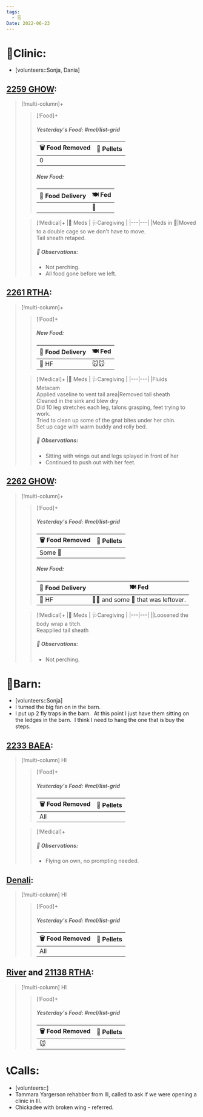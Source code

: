 ```yaml
---
tags:
  - 🗒️
Date: 2022-06-23
---
```


# 🏥Clinic:
- [volunteers::Sonja, Dania]

## [2259 GHOW](../RARE%20Birds/2259%20GHOW.md):
> [!multi-column]+
>
>> [!Food]+
>> ##### Yesterday's Food: #mcl/list-grid
>> |🗑️ Food Removed| 💩 Pellets
>> |---|---|
>>|0|
>>
>> ##### New Food:
>> |🚚 Food Delivery| 🍽️ Fed|
>> |---|---|
>>||🐀
>
>> [!Medical]+
>> |💊 Meds | 🩺Caregiving |
>> |---|---|
>> |Meds in 🐀|Moved to a double cage so we don't have to move. <br> Tail sheath retaped.
>>
>> ##### 🔭 Observations:
>> - Not perching.
>> - All food gone before we left.

## [2261 RTHA](../RARE%20Birds/2261%20RTHA.md):
> [!multi-column]+
>
>> [!Food]+
>> ##### New Food:
>> |🚚 Food Delivery| 🍽️ Fed|
>> |---|---|
>>|🫱 HF| 🐭🐭
>
>> [!Medical]+
>> |💊 Meds | 🩺Caregiving |
>> |---|---|
>> |Fluids <br> Metacam <br> Applied vaseline to vent tail area|Removed tail sheath <br> Cleaned in the sink and blew dry <br> Did 10 leg stretches each leg, talons grasping, feet trying to work. <br> Tried to clean up some of the gnat bites under her chin. <br> Set up cage with warm buddy and rolly bed. 
>>
>> ##### 🔭 Observations:
>> - Sitting with wings out and legs splayed in front of her
>> - Continued to push out with her feet. 

## [2262 GHOW](../RARE%20Birds/2262%20GHOW.md):
> [!multi-column]+
>
>> [!Food]+
>> ##### Yesterday's Food: #mcl/list-grid
>> |🗑️ Food Removed| 💩 Pellets
>> |---|---|
>>|Some 🐀|
>>
>> ##### New Food:
>> |🚚 Food Delivery| 🍽️ Fed|
>> |---|---|
>>|🫱 HF|🐀🐀 and some 🐀 that was leftover.
>
>> [!Medical]+
>> |💊 Meds | 🩺Caregiving |
>> |---|---|
>> ||Loosened the body wrap a titch. <br> Reapplied tail sheath
>>
>> ##### 🔭 Observations:
>> - Not perching.

# 🏡Barn:
- [volunteers::Sonja]
- I turned the big fan on in the barn.
- I put up 2 fly traps in the barn.  At this point I just have them sitting on the ledges in the barn.  I think I need to hang the one that is buy the steps.

## [2233 BAEA](../RARE%20Birds/2233%20BAEA.md):
> [!multi-column] HI
>
>> [!Food]+
>> ##### Yesterday's Food: #mcl/list-grid
>> |🗑️ Food Removed| 💩 Pellets
>> |---|---|
>>|All|
>
>> [!Medical]+
>> ##### 🔭 Observations:
>> - Flying on own, no prompting needed.

## [Denali](../RARE%20Birds/Ed%20Birds/Denali.md):
> [!multi-column] HI
>
>> [!Food]+
>> ##### Yesterday's Food: #mcl/list-grid
>> |🗑️ Food Removed| 💩 Pellets
>> |---|---|
>>|All|
>>

## [River](../RARE%20Birds/Ed%20Birds/River.md) and [21138 RTHA](../RARE%20Birds/21138%20RTHA.md):
> [!multi-column] HI
>
>> [!Food]+
>> ##### Yesterday's Food: #mcl/list-grid
>> |🗑️ Food Removed| 💩 Pellets
>> |---|---|
>>|🐭|
>>

# 📞Calls:
- [volunteers::]
- Tammara Yargerson rehabber from Ill, called to ask if we were opening a clinic in Ill.
- Chickadee with broken wing - referred.